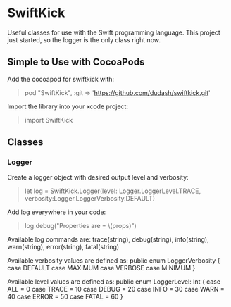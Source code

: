 # SwiftKick
Useful classes for use with the Swift programming language.  This project just started, so the logger is the only class right now.

## Simple to Use with CocoaPods
Add the cocoapod for swiftkick with:
 > pod "SwiftKick", :git => 'https://github.com/dudash/swiftkick.git'

Import the library into your xcode project:
 > import SwiftKick

## Classes
### Logger
Create a logger object with desired output level and verbosity:
 > let log = SwiftKick.Logger(level: Logger.LoggerLevel.TRACE, verbosity:Logger.LoggerVerbosity.DEFAULT)

Add log everywhere in your code:
 > log.debug("Properties are = \\(props)")

Available log commands are:
trace(string), debug(string), info(string), warn(string), error(string), fatal(string)

Available verbosity values are defined as:
    public enum LoggerVerbosity
    {
        case DEFAULT
        case MAXIMUM
        case VERBOSE
        case MINIMUM
    }

Available level values are defined as:
    public enum LoggerLevel: Int
    {
        case ALL = 0
        case TRACE = 10
        case DEBUG = 20
        case INFO = 30
        case WARN = 40
        case ERROR = 50
        case FATAL = 60
    }

